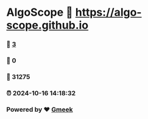 # AlgoScope :link: https://algo-scope.github.io 
### :page_facing_up: [3](https://algo-scope.github.io/tag.html) 
### :speech_balloon: 0 
### :hibiscus: 31275 
### :alarm_clock: 2024-10-16 14:18:32 
### Powered by :heart: [Gmeek](https://github.com/Meekdai/Gmeek)
